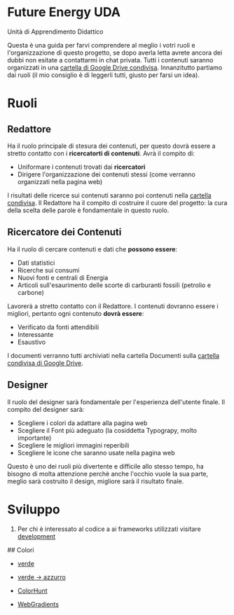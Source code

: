 # Future Energy UDA

Unità di Apprendimento Didattico

Questa è una guida per farvi comprendere al meglio i votri ruoli e l'organizzazione di questo progetto, se dopo averla letta avrete ancora dei dubbi non esitate a contattarmi in chat privata. Tutti i contenuti saranno organizzati in una [cartella di Google Drive condivisa][shared]. Innanzitutto partiamo dai ruoli (il mio consiglio è di leggerli tutti, giusto per farsi un idea).

# Ruoli

## Redattore

Ha il ruolo principale di stesura dei contenuti, per questo dovrà essere a stretto contatto con i **ricercatorti di contenuti**. Avrà il compito di:

- Uniformare i contenuti trovati dai **ricercatori**
- Dirigere l'organizzazione dei contenuti stessi (come verranno organizzati nella pagina web)

I risultati delle ricerce sui contenuti saranno poi contenuti nella [cartella condivisa][shared]. Il Redattore ha il compito di costruire il cuore del progetto: la cura della scelta delle parole è fondamentale in questo ruolo.

## Ricercatore dei Contenuti

Ha il ruolo di cercare contenuti e dati che **possono essere**:

- Dati statistici
- Ricerche sui consumi
- Nuovi fonti e centrali di Energia
- Articoli sull'esaurimento delle scorte di carburanti fossili (petrolio e carbone)

Lavorerà a stretto contatto con il Redattore. I contenuti dovranno essere i migliori, pertanto ogni contenuto **dovrà essere**:

- Verificato da fonti attendibili
- Interessante
- Esaustivo

I documenti verranno tutti archiviati nella cartella Documenti sulla [cartella condivisa di Google Drive][shared].

## Designer

Il ruolo del designer sarà fondamentale per l'esperienza dell'utente finale. Il compito del designer sarà:

- Scegliere i colori da adattare alla pagina web
- Scegliere il Font più adeguato (la cosiddetta Typograpy, molto importante)
- Scegliere le migliori immagini reperibili
- Scegliere le icone che saranno usate nella pagina web

Questo è uno dei ruoli più divertente e difficile allo stesso tempo, ha bisogno di molta attenzione perchè anche l'occhio vuole la sua parte, meglio sarà costruito il design, migliore sarà il risultato finale.

# Sviluppo
1. Per chi è interessato al codice a ai frameworks utilizzati visitare [development](docs/development.md)

## Colori
- [verde](https://coolors.co/5bba6f-3fa34d-2a9134-137547-32422d)
- [verde -> azzurro](https://coolors.co/59e873-008dd5-007b89-041918-7c8679)

- [ColorHunt](http://www.colorhunt.co)
- [WebGradients](https://webgradients.com/?ref=producthunt)

[shared]: https://drive.google.com/drive/folders/0B0ROql6jecESSTZ2Qk51aC1Wd1k?usp=sharing
